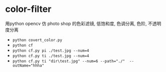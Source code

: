 # color-filter
用python opencv 仿 photo shop 的色彩滤镜, 低饱和度, 色调分离, 色阶, 不透明度分离

* `python covert_color.py`
* `python cf`
* `python cf.py pi ./test.jpg --num=4`
* `python cf.py ti ./test.jpg --num=4`
* `python cf.py ti "dir\test.jpg" --num=6 --path="./"  --outName="hhha"`

